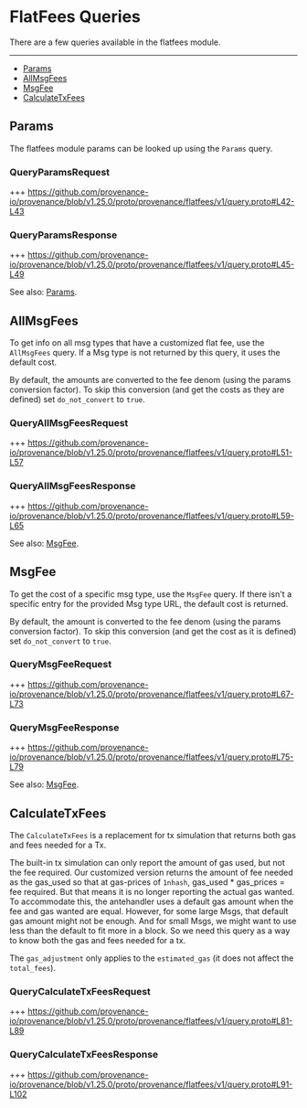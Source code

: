 # FlatFees Queries

There are a few queries available in the flatfees module.

---
<!-- TOC 2 2 -->
  - [Params](#params)
  - [AllMsgFees](#allmsgfees)
  - [MsgFee](#msgfee)
  - [CalculateTxFees](#calculatetxfees)


## Params

The flatfees module params can be looked up using the `Params` query.

### QueryParamsRequest

+++ https://github.com/provenance-io/provenance/blob/v1.25.0/proto/provenance/flatfees/v1/query.proto#L42-L43

### QueryParamsResponse

+++ https://github.com/provenance-io/provenance/blob/v1.25.0/proto/provenance/flatfees/v1/query.proto#L45-L49

See also: [Params](06_params.md#params).


## AllMsgFees

To get info on all msg types that have a customized flat fee, use the `AllMsgFees` query.
If a Msg type is not returned by this query, it uses the default cost.

By default, the amounts are converted to the fee denom (using the params conversion factor).
To skip this conversion (and get the costs as they are defined) set `do_not_convert` to `true`.

### QueryAllMsgFeesRequest

+++ https://github.com/provenance-io/provenance/blob/v1.25.0/proto/provenance/flatfees/v1/query.proto#L51-L57

### QueryAllMsgFeesResponse

+++ https://github.com/provenance-io/provenance/blob/v1.25.0/proto/provenance/flatfees/v1/query.proto#L59-L65

See also: [MsgFee](03_messages.md#msgfee).


## MsgFee

To get the cost of a specific msg type, use the `MsgFee` query.
If there isn't a specific entry for the provided Msg type URL, the default cost is returned.

By default, the amount is converted to the fee denom (using the params conversion factor).
To skip this conversion (and get the cost as it is defined) set `do_not_convert` to `true`.

### QueryMsgFeeRequest

+++ https://github.com/provenance-io/provenance/blob/v1.25.0/proto/provenance/flatfees/v1/query.proto#L67-L73

### QueryMsgFeeResponse

+++ https://github.com/provenance-io/provenance/blob/v1.25.0/proto/provenance/flatfees/v1/query.proto#L75-L79

See also: [MsgFee](03_messages.md#msgfee).


## CalculateTxFees

The `CalculateTxFees` is a replacement for tx simulation that returns both gas and fees needed for a Tx.

The built-in tx simulation can only report the amount of gas used, but not the fee required.
Our customized version returns the amount of fee needed as the gas_used so that at gas-prices of `1nhash`, gas_used * gas_prices = fee required.
But that means it is no longer reporting the actual gas wanted.
To accommodate this, the antehandler uses a default gas amount when the fee and gas wanted are equal.
However, for some large Msgs, that default gas amount might not be enough.
And for small Msgs, we might want to use less than the default to fit more in a block.
So we need this query as a way to know both the gas and fees needed for a tx.

The `gas_adjustment` only applies to the `estimated_gas` (it does not affect the `total_fees`).

### QueryCalculateTxFeesRequest

+++ https://github.com/provenance-io/provenance/blob/v1.25.0/proto/provenance/flatfees/v1/query.proto#L81-L89

### QueryCalculateTxFeesResponse

+++ https://github.com/provenance-io/provenance/blob/v1.25.0/proto/provenance/flatfees/v1/query.proto#L91-L102
